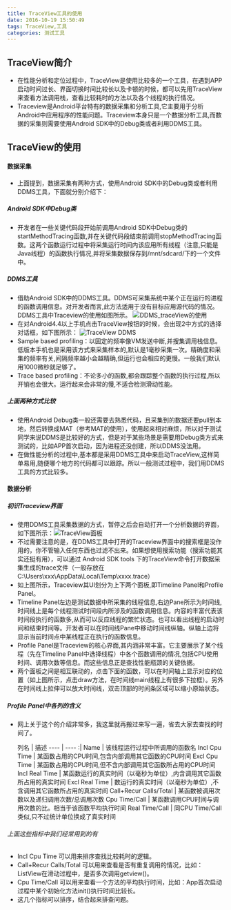 ```yaml
---
title: TraceView工具的使用
date: 2016-10-19 15:50:49
tags: TraceView,工具
categories: 测试工具
---
```

## TraceView简介
- 在性能分析和定位过程中，TraceView是使用比较多的一个工具，在遇到APP启动时间过长、界面切换时间比较长以及卡顿的时候，都可以先用TraceView来查看方法调用栈，查看比较耗时的方法以及各个线程的执行情况。
- Traceview是Android平台特有的数据采集和分析工具,它主要用于分析Android中应用程序的性能问题。Traceview本身只是一个数据分析工具,而数据的采集则需要使用Android SDK中的Debug类或者利用DDMS工具。

## TraceView的使用
#### 数据采集
- 上面提到，数据采集有两种方式，使用Android SDK中的Debug类或者利用DDMS工具，下面就分别介绍下：

##### Android SDK中Debug类
- 开发者在一些关键代码段开始前调用Android SDK中Debug类的startMethodTracing函数,并在关键代码段结束前调用stopMethodTracing函数。这两个函数运行过程中将采集运行时间内该应用所有线程（注意,只能是Java线程）的函数执行情况,并将采集数据保存到/mnt/sdcard/下的一个文件中。

##### DDMS工具
- 借助Android SDK中的DDMS工具。DDMS可采集系统中某个正在运行的进程的函数调用信息。对开发者而言,此方法适用于没有目标应用源代码的情况。DDMS工具中Traceview的使用如图所示。
![DDMS_traceView的使用](/upload/image/Traceview_ddms.jpg)
- 在对Android4.4以上手机点击TraceView按钮的时候，会出现2中方式的选择对话框，如下图所示：
![TraceView DDMS](/upload/image/traceview_choose.png)
- Sample based profiling：以固定的频率像VM发送中断,并搜集调用栈信息。低版本手机也是采用该方式来采集样本的,默认是1毫秒采集一次。精确度和采集的频率有关,间隔频率越小会越精确,但运行也会相应的更慢。一般我们默认用1000微秒就足够了。
- Trace based profiling：不论多小的函数,都会跟踪整个函数的执行过程,所以开销也会很大。运行起来会非常的慢,不适合检测滑动性能。

##### 上面两种方式比较
- 使用Android Debug类一般还需要去熟悉代码，且采集到的数据还要pull到本地，然后转换成MAT（参考MAT的使用），使用起来相对麻烦，所以对于测试同学来说DDMS是比较好的方式，但是对于某些场景是需要用Debug类方式来测试的，比如APP首次启动，因为进程还没创建，所以DDMS没法用。
- 在做性能分析的过程中,基本都是采用DDMS工具中来启动TraceView,这样简单易用,随便哪个地方的代码都可以跟踪。所以一般测试过程中，我们用DDMS工具的方式比较多。

#### 数据分析
##### 初识Traceview界面
- 使用DDMS工具采集数据的方式，暂停之后会自动打开一个分析数据的界面，如下图所示：![TraceView面板](/upload/image/trace_view_panel.png)
- 不过需要注意的是，在DDMS工具中打开的Traceview界面中的搜索框是没作用的，你不管输入任何东西也过滤不出来。如果想使用搜索功能（搜索功能其实还挺有用），可以通过 Android SDK tools 下的TraceView命令打开数据采集生成的trace文件（一般存放在C:\Users\xxx\AppData\Local\Temp\xxxx.trace）
- 如上图所示，Traceview其UI划分为上下两个面板,即Timeline Panel和Profile Panel。
- Timeline Panel左边是测试数据中所采集的线程信息,右边Pane所示为时间线,时间线上是每个线程测试时间段内所涉及的函数调用信息。内容的丰富代表该时间段执行的函数多,从而可以反应线程的繁忙状态。也可以看出线程的启动时间和结束时间等。开发者可以在时间线Pane中移动时间线纵轴。纵轴上边将显示当前时间点中某线程正在执行的函数信息。
- Profile Panel是Traceview的核心界面,其内涵非常丰富。它主要展示了某个线程（先在Timeline Panel中选择线程）中各个函数调用的情况,包括CPU使用时间、调用次数等信息。而这些信息正是查找性能瓶颈的关键依据。
- 两个面板之间是相互联动的，点击下面的函数，可以在时间轴上显示对应的位置（如上图所示，点击draw方法，在时间线main线程上有很多下拉框）。另外在时间线上拉伸可以放大时间线，双击顶部的时间条区域可以缩小原始状态。

##### Profile Panel中各列的含义
- 网上关于这个的介绍非常多，我这里就再搬过来写一遍，省去大家去查找的时间了。


  列名 | 描述
---- | ---- :|
Name | 该线程运行过程中所调用的函数名
Incl Cpu Time | 某函数占用的CPU时间,包含内部调用其它函数的CPU时间
Excl Cpu Time | 某函数占用的CPU时间,但不含内部调用其它函数所占用的CPU时间
Incl Real Time | 某函数运行的真实时间（以毫秒为单位）,内含调用其它函数所占用的真实时间
Excl Real Time | 数运行的真实时间（以毫秒为单位）,不含调用其它函数所占用的真实时间
Call+Recur Calls/Total | 某函数被调用次数以及递归调用次数/总调用次数
Cpu Time/Call | 某函数调用CPU时间与调用次数的比。相当于该函数平均执行时间
Real Time/Call | 同CPU Time/Call类似,只不过统计单位换成了真实时间

###### 上面这些指标中我们经常用到的有
- Incl Cpu Time 可以用来排序查找比较耗时的逻辑。
- Call+Recur Calls/Total 可以用来查看是否有重复调用的情况，比如：ListView在滑动过程中，是否多次调用getview()。
- Cpu Time/Call 可以用来查看一个方法的平均执行时间，比如：App首次启动过程中某个初始化方法init()执行时间比较长。
- 这几个指标可以排序，结合起来排查问题。
